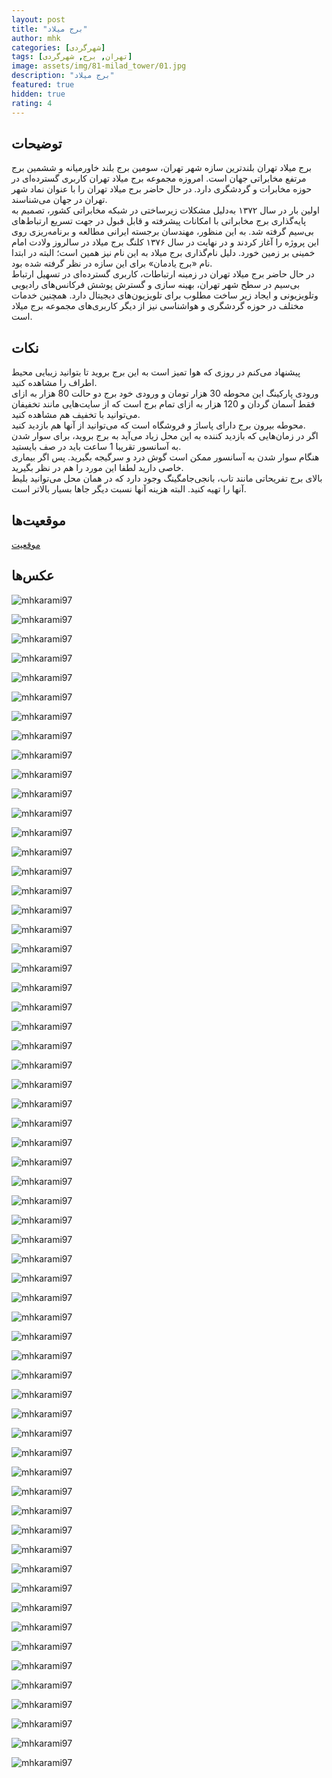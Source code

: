 ```yaml
---
layout: post
title: "برج میلاد"
author: mhk
categories: [شهر‌گردی]
tags: [تهران, برج, شهرگردی]
image: assets/img/81-milad_tower/01.jpg
description: "برج میلاد"
featured: true
hidden: true
rating: 4
---
```


## توضیحات
برج میلاد تهران بلندترین سازه شهر تهران، سومین برج بلند خاورمیانه و ششمین برج مرتفع مخابراتی جهان است. امروزه مجموعه برج میلاد تهران کاربری گسترده‌ای در حوزه مخابرات و گردشگری دارد. در حال حاضر برج میلاد تهران را با عنوان نماد شهر تهران در جهان می‌شناسند.  
اولین بار در سال ۱۳۷۲ به‌دلیل مشکلات زیرساختی در شبکه مخابراتی کشور، تصمیم به پایه‌گذاری برج مخابراتی با امکانات پیشرفته و قابل قبول در جهت تسریع ارتباط‌های بی‌سیم گرفته شد. به این منظور، مهندسان برجسته ایرانی مطالعه و برنامه‌ریزی روی این پروژه را آغاز کردند و در نهایت در سال ۱۳۷۶ کلنگ برج میلاد در سالروز ولادت امام خمینی بر زمین خورد. دلیل نام‌گذاری برج میلاد به این نام نیز همین است؛ البته در ابتدا نام «برج یادمان» برای این سازه در نظر گرفته شده بود.  
در حال حاضر برج میلاد تهران در زمینه ارتباطات، کاربری گسترده‌ای در تسهیل ارتباط بی‌سیم در سطح شهر تهران، بهینه سازی و گسترش پوشش فرکانس‌های رادیویی وتلویزیونی و ایجاد زیر ساخت مطلوب برای تلویزیون‌های دیجیتال دارد. همچنین خدمات مختلف در حوزه گردشگری و هواشناسی نیز از دیگر کاربری‌های مجموعه برج میلاد است.  

## نکات
پیشنهاد می‌کنم در روزی که هوا تمیز است به این برج بروید تا بتوانید زیبایی محیط اطراف را مشاهده کنید.  
ورودی پارکینگ این محوطه 30 هزار تومان و ورودی خود برج دو حالت 80 هزار به ازای فقط آسمان گردان و 120 هزار به ازای تمام برج است که از سایت‌هایی مانند تخفیفان می‌توانید با تخفیف هم مشاهده کنید.  
محوطه بیرون برج دارای پاساژ و فروشگاه است که می‌توانید از آنها هم بازدید کنید.  
اگر در زمان‌هایی که بازدید کننده به این محل زیاد می‌آید به برج بروید، برای سوار شدن به آسانسور تقریبا 1 ساعت باید در صف بایستید.  
هنگام سوار شدن به آسانسور ممکن است گوش درد و سرگیجه بگیرید. پس اگر بیماری خاصی دارید لطفا این مورد را هم در نظر بگیرید.  
بالای برج تفریحاتی مانند تاب، بانجی‌جامگینگ وجود دارد که در همان محل می‌توانید بلیط آنها را تهیه کنید. البته هزینه آنها نسبت دیگر جاها بسیار بالاتر است.  

## موقعیت‌ها
[موقعیت](https://www.google.com/maps/place/Milad+Tower/@35.7448416,51.3753212,15z/data=!4m6!3m5!1s0x3f8e0710d5918403:0x74f5290b67841378!8m2!3d35.7448416!4d51.3753212!16zL20vMDJuemdu)  

## عکس‌ها
![mhkarami97](/assets/img/81-milad_tower/01.jpg)  

![mhkarami97](/assets/img/81-milad_tower/02.jpg)  

![mhkarami97](/assets/img/81-milad_tower/03.jpg)  

![mhkarami97](/assets/img/81-milad_tower/04.jpg)  

![mhkarami97](/assets/img/81-milad_tower/05.jpg)  

![mhkarami97](/assets/img/81-milad_tower/06.jpg)  

![mhkarami97](/assets/img/81-milad_tower/07.jpg)  

![mhkarami97](/assets/img/81-milad_tower/08.jpg)  

![mhkarami97](/assets/img/81-milad_tower/09.jpg)  

![mhkarami97](/assets/img/81-milad_tower/10.jpg)  

![mhkarami97](/assets/img/81-milad_tower/11.jpg)  

![mhkarami97](/assets/img/81-milad_tower/12.jpg)  

![mhkarami97](/assets/img/81-milad_tower/13.jpg)  

![mhkarami97](/assets/img/81-milad_tower/14.jpg)  

![mhkarami97](/assets/img/81-milad_tower/15.jpg)  

![mhkarami97](/assets/img/81-milad_tower/16.jpg)  

![mhkarami97](/assets/img/81-milad_tower/17.jpg)  

![mhkarami97](/assets/img/81-milad_tower/18.jpg)  

![mhkarami97](/assets/img/81-milad_tower/19.jpg)  

![mhkarami97](/assets/img/81-milad_tower/20.jpg)  

![mhkarami97](/assets/img/81-milad_tower/21.jpg)  

![mhkarami97](/assets/img/81-milad_tower/22.jpg)  

![mhkarami97](/assets/img/81-milad_tower/23.jpg)  

![mhkarami97](/assets/img/81-milad_tower/24.jpg)  

![mhkarami97](/assets/img/81-milad_tower/25.jpg)  

![mhkarami97](/assets/img/81-milad_tower/26.jpg)  

![mhkarami97](/assets/img/81-milad_tower/27.jpg)  

![mhkarami97](/assets/img/81-milad_tower/28.jpg)  

![mhkarami97](/assets/img/81-milad_tower/29.jpg)  

![mhkarami97](/assets/img/81-milad_tower/30.jpg)  

![mhkarami97](/assets/img/81-milad_tower/31.jpg)  

![mhkarami97](/assets/img/81-milad_tower/32.jpg)  

![mhkarami97](/assets/img/81-milad_tower/33.jpg)  

![mhkarami97](/assets/img/81-milad_tower/34.jpg)  

![mhkarami97](/assets/img/81-milad_tower/35.jpg)  

![mhkarami97](/assets/img/81-milad_tower/36.jpg)  

![mhkarami97](/assets/img/81-milad_tower/37.jpg)  

![mhkarami97](/assets/img/81-milad_tower/38.jpg)  

![mhkarami97](/assets/img/81-milad_tower/39.jpg)  

![mhkarami97](/assets/img/81-milad_tower/40.jpg)  

![mhkarami97](/assets/img/81-milad_tower/41.jpg)  

![mhkarami97](/assets/img/81-milad_tower/42.jpg)  

![mhkarami97](/assets/img/81-milad_tower/43.jpg)  

![mhkarami97](/assets/img/81-milad_tower/44.jpg)  

![mhkarami97](/assets/img/81-milad_tower/45.jpg)  

![mhkarami97](/assets/img/81-milad_tower/46.jpg)  

![mhkarami97](/assets/img/81-milad_tower/47.jpg)  

![mhkarami97](/assets/img/81-milad_tower/48.jpg)  

![mhkarami97](/assets/img/81-milad_tower/49.jpg)  

![mhkarami97](/assets/img/81-milad_tower/50.jpg)  

![mhkarami97](/assets/img/81-milad_tower/51.jpg)  

![mhkarami97](/assets/img/81-milad_tower/52.jpg)  

![mhkarami97](/assets/img/81-milad_tower/53.jpg)  

![mhkarami97](/assets/img/81-milad_tower/54.jpg)  

![mhkarami97](/assets/img/81-milad_tower/55.jpg)  

![mhkarami97](/assets/img/81-milad_tower/56.jpg)  

![mhkarami97](/assets/img/81-milad_tower/57.jpg)  

![mhkarami97](/assets/img/81-milad_tower/58.jpg)  

![mhkarami97](/assets/img/81-milad_tower/59.jpg)  

![mhkarami97](/assets/img/81-milad_tower/60.jpg)  

![mhkarami97](/assets/img/81-milad_tower/61.jpg)  